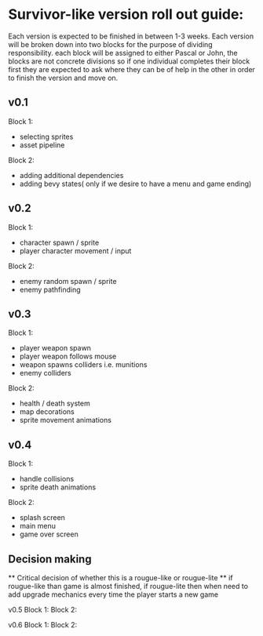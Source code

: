 # Survivor-like version roll out guide:

Each version is expected to be finished in between 1-3 weeks. Each version will 
be broken down into two blocks for the purpose of dividing responsibility. each
block will be assigned to either Pascal or John, the blocks are not concrete 
divisions so if one individual completes their block first they are expected to 
ask where they can be of help in the other in order to finish the version and 
move on.

## v0.1<br/>
  Block 1:
  - selecting sprites
  - asset pipeline

  Block 2:
  - adding additional dependencies
  - adding bevy states( only if we desire to have a menu and game ending)
  
## v0.2<br/>
  Block 1:
  - character spawn / sprite
  - player character movement / input

  Block 2:
  - enemy random spawn / sprite
  - enemy pathfinding

## v0.3<br/>
  Block 1:
  - player weapon spawn
  - player weapon follows mouse
  - weapon spawns colliders i.e. munitions
  - enemy colliders

  Block 2:
  - health / death system
  - map decorations
  - sprite movement animations

## v0.4<br/>
  Block 1:
  - handle collisions
  - sprite death animations

  Block 2:
  - splash screen
  - main menu
  - game over screen

## Decision making
** Critical decision of whether this is a rougue-like or rougue-lite **
if rougue-like than game is almost finished, if rougue-lite then when need to add upgrade mechanics every time the player starts a new game

v0.5
  Block 1:
  Block 2:

v0.6
  Block 1:
  Block 2: